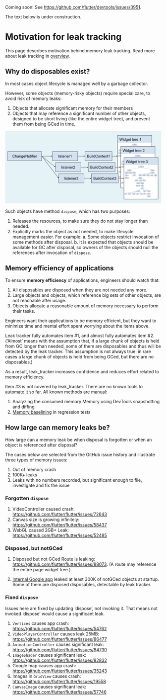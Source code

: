 
Coming soon! See https://github.com/flutter/devtools/issues/3951.

The text below is under construction.

# Motivation for leak tracking

This page describes motivation behind memory leak tracking.
Read more about leak tracking in [overview](OVERVIEW.md).

## Why do disposables exist?

In most cases object lifecycle is managed well by a garbage collector.

However, some objects (memory-risky objects) require special care, to avoid risk of memory leaks:
1. Objects that allocate significant memory for their members
2. Objects that may reference a significant number of other objects, designed to be short living (like the entire widget tree), and prevent them from being GCed in time.

![leak](images/leak.png "Leak")

Such objects have method `dispose`, which has two purposes:

1. Releases the resources, to make sure they do not stay longer than needed.
2. Explicitly marks the object as not needed, to make lifecycle management easier. For example:
    a. Some objects restrict invocation of some methods after disposal.
    b. It is expected that objects should be available for GC after disposal, so owners of the objects should null the references after invocation of `dispose`.

## Memory efficiency of applications

To ensure **memory efficiency** of applications, engineers should watch that:
1. All disposables are disposed when they are not needed any more.
2. Large objects and objects, which reference big sets of other objects, are not reachable after usage.
3. Objects allocate a reasonable amount of memory necessary to perform their tasks.

Engineers want their applications to be memory efficient, but they want to minimize time and mental effort spent worrying about the items above.

Leak tracker fully automates item #1, and almost fully automates item #2.
(‘Almost’ means with the assumption that, if a large chunk of objects is held from GC longer than needed, some of them are disposables and thus will be detected by the leak tracker. This assumption is not always true: in rare cases a large chunk of objects is held from being GCed, but there are no disposables.)

As a result, leak_tracker increases confidence and reduces effort related to memory efficiency.

Item #3 is not covered by leak_tracker. There are no known tools to automate it so far. All known methods are manual:
1. Analyzing the consumed memory Memory using DevTools snapshotting and diffing
2. [Memory baselining](../BASELINE.md) in regression tests

## How large can memory leaks be?

How large can a memory leak be when disposal is forgotten or when an object is referenced after disposal?

The cases below are selected from the GitHub issue history and illustrate three types of memory issues:

1. Out of memory crash
2. 100K+ leaks
3. Leaks with no numbers recorded, but significant enough to file, investigate and fix the issue

### Forgotten `dispose`

1. VideoController caused crash: https://github.com/flutter/flutter/issues/72643
2. Canvas size is growing infinitely: https://github.com/flutter/flutter/issues/58437
3. WebGL caused 2GB+ Leak: https://github.com/flutter/flutter/issues/52485

### Disposed, but notGCed

1. Disposed but not GCed Route is leaking: https://github.com/flutter/flutter/issues/88073.
(A route may reference the entire page widget tree.)

2. [Internal Google app](http://b/179704144) leaked at least 300K of notGCed objects at startup.
Some of them are disposed disposables, detectable by leak tracker.

### Fixed `dispose`

Issues here are fixed by updating ‘dispose’, not invoking it.
That means not invoked ‘dispose’ would cause a significant leak.

1. `Vertices` causes app crash: https://github.com/flutter/flutter/issues/54762
2. `VideoPlayerController` causes leak 25MB: https://github.com/flutter/flutter/issues/86477
3. `AnimationController` causes significant leak: https://github.com/flutter/flutter/issues/84730
4. `ImageShader` causes significant leak: https://github.com/flutter/flutter/issues/82832
5. Google map causes app crash: https://github.com/flutter/flutter/issues/35243
6. Images in `GridView` causes crash: https://github.com/flutter/flutter/issues/19558
7. `CanvasImage` causes significant leak: https://github.com/flutter/flutter/issues/57746
